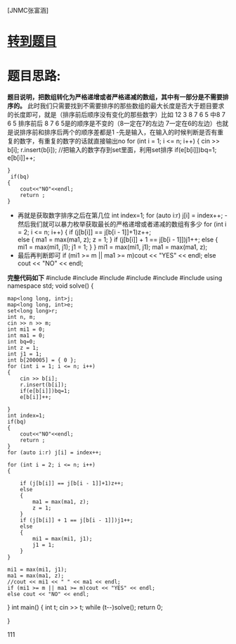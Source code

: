 [JNMC张富涵]
# [转到题目](https://ac.nowcoder.com/acm/contest/99458/E)

# 题目思路:
**题目说明，把数组转化为严格递增或者严格递减的数组，其中有一部分是不需要排序的。**
此时我们只需要找到不需要排序的那些数组的最大长度是否大于题目要求的长度即可，就是（排序前后顺序没有变化的那些数字）比如 12 3 8 7 6 5  中8 7 6 5 排序前后 8 7 6 5是的顺序是不变的（8一定在7的左边 7一定在6的左边）也就是说排序前和排序后两个的顺序差都是1
  -先是输入，在输入的时候判断是否有重复的数字，有重复的数字的话就直接输出no
  for (int i = 1; i <= n; i++)
    {
        cin >> b[i];
        r.insert(b[i]);   //把输入的数字存到set里面，利用set排序
        if(e[b[i]])bq=1;    
        e[b[i]]++;
        
    } 
     if(bq)
    {
        cout<<"NO"<<endl;
        return ;
    }
  - 再就是获取数字排序之后在第几位
    int index=1;
    for (auto i:r) j[i] = index++;
  -然后我们就可以暴力枚举获取最长的严格递增或者递减的数组有多少
   for (int i = 2; i <= n; i++)
    {
        if (j[b[i]] == j[b[i - 1]]+1)z++;  
        else
        {
            ma1 = max(ma1, z);
            z = 1;
        }
        if (j[b[i]] + 1 == j[b[i - 1]])j1++;
        else
        {
            mi1 = max(mi1, j1);
            j1 = 1;
        }
    }
    mi1 = max(mi1, j1);
    ma1 = max(ma1, z);
  - 最后再判断即可
   if (mi1 >= m || ma1 >= m)cout << "YES" << endl;
    else cout << "NO" << endl;
  
**完整代码如下**
#include<iostream>
#include<cmath>
#include<set>
#include<map>
#include<cstring>
#include<algorithm>
using namespace std;
void solve()
{
  
    map<long long, int>j;
    map<long long, int>e;
    set<long long>r;
    int n, m;
    cin >> n >> m;
    int mi1 = 0;
    int ma1 = 0;
    int bq=0;
    int z = 1;
    int j1 = 1;
    int b[200005] = { 0 };
    for (int i = 1; i <= n; i++)
    {
        cin >> b[i];
        r.insert(b[i]);
        if(e[b[i]])bq=1;
        e[b[i]]++;
        
    }
    int index=1;
    if(bq)
    {
        cout<<"NO"<<endl;
        return ;
    }
    for (auto i:r) j[i] = index++;
    
    for (int i = 2; i <= n; i++)
    {
        
        if (j[b[i]] == j[b[i - 1]]+1)z++;
        else
        {
            ma1 = max(ma1, z);
            z = 1;
        }
        if (j[b[i]] + 1 == j[b[i - 1]])j1++;
        else
        {
            mi1 = max(mi1, j1);
            j1 = 1;
        }
    }
    
    mi1 = max(mi1, j1);
    ma1 = max(ma1, z);
    //cout << mi1 << " " << ma1 << endl;
    if (mi1 >= m || ma1 >= m)cout << "YES" << endl;
    else cout << "NO" << endl;



}
int main()
{
    int t;
    cin >> t;
    while (t--)solve();
    return 0;


}

111






